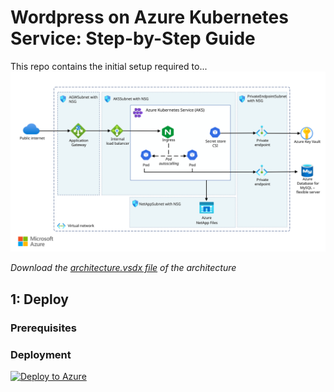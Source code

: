 # Wordpress on Azure Kubernetes Service: Step-by-Step Guide
This repo contains the initial setup required to...
![Architecture Diagram](./architecture.svg)

_Download the [architecture.vsdx file](./docs/architecture.svg) of the architecture_


## 1: Deploy
### Prerequisites
### Deployment


[![Deploy to Azure](https://aka.ms/deploytoazurebutton)](https://portal.azure.com/#create/Microsoft.Template/uri/https%3A%2F%2Fraw.githubusercontent.com%2FTommaso23%2FWordpress-on-AKS%2Frefs%2Fheads%2Fmain%2Fazuredeploy.json)



